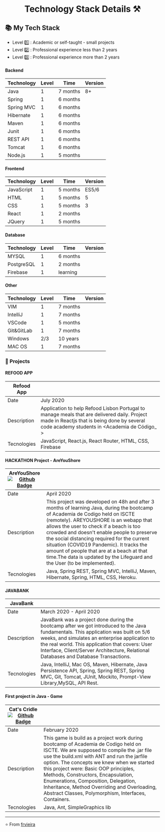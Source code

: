 <p align="center">
  <h1 align="center">  Technology Stack Details ⚒</h1>
</p>

## 📚 My Tech Stack 

- Level  1️⃣ : Academic or self-taught - small projects
- Level  2️⃣ : Professional experience less than 2 years
- Level  3️⃣ : Professional experience more than 2 years 

#### Backend

| Technology | Level | Time     | Version |
|------------|-------|----------|---------|
| Java       | 1     | 7 months | 8+      |
| Spring     | 1     | 6 months |         |
| Spring MVC | 1     | 6 months |         |
| Hibernate  | 1     | 6 months |         |
| Maven      | 1     | 6 months |         |
| Junit      | 1     | 6 months |         |
| REST API   | 1     | 6 months |         |
| Tomcat     | 1     | 6 months |         |
| Node.js    | 1     | 5 months |         |



#### Frontend

| Technology | Level | Time     | Version |
|------------|-------|----------|---------|
| JavaScript | 1     | 5 months | ES5/6   |
| HTML       | 1     | 5 months | 5       |
| CSS        | 1     | 5 months | 3       |
| React      | 1     | 2 months |         |
| JQuery     | 1     | 5 months |         |


#### Database

| Technology | Level | Time     | Version |
|------------|-------|----------|---------|
| MYSQL      | 1     | 6 months |         |
| PostgreSQL | 1     | 2 months |         |
| Firebase   | 1     | learning |         |



#### Other

| Technology | Level | Time     | Version |
|------------|-------|----------|---------|
| VIM        | 1     | 7 months |         |
| IntelliJ   | 1     | 7 months |         |
| VSCode     | 1     | 5 months |         |
| Git&GitLab | 1     | 7 months |         |
| Windows    | 2/3   | 10 years |         |
| MAC OS     | 1     | 7 months |         |


### 📌 Projects

#### REFOOD APP

| Refood App  | |
|---------------------------|-----------------------------------------------------|
| Date |   July 2020                                                              |
| Description | Application to help Refood Lisbon Portugal to manage meals that are delivered daily. Project made in Reactjs that is being done by several code academy students in <Academia de Código_ >                                                               |
| Tecnologies | JavaScript, React.js, React Router, HTML, CSS, Firebase                            |

#### HACKATHON Project - AreYouShore

| AreYouShore  [![Github Badge](https://img.shields.io/badge/-Github-000?style=flat-square&logo=Github&logoColor=white&link=https://github.com/frvieira/hackathon)](https://github.com/frvieira/hackathon) | |
|---------------------------|-----------------------------------------------------|
| Date |   April 2020                                                             |
| Description |   This project was developed on 48h and after 3 months of learning Java, during the bootcamp of Academia de Codigo held on ISCTE (remotely). AREYOUSHORE is an webapp that allows the user to check if a beach is too crowded  and doesn't enable people to preserve the social distancing required for the current situation  (COVID19 Pandemic). It tracks the amount of people that are at a beach at that time.The data is updated by the Lifeguard and the User (to be implemented). |
| Tecnologies | Java, Spring REST, Spring MVC, IntelliJ, Maven, Hibernate, Spring, HTML, CSS, Heroku.                           |

#### JAVABANK 


| JavaBank | |
|---------------------------|-----------------------------------------------------|
| Date |   March 2020 - April 2020                                                             |
| Description |JavaBank was a project done during the bootcamp after we got introduced to the Java fundamentals. This application was built on 5/6 weeks, and simulates an enterprise application to the real world. This application that covers: User Interface, Client/Server Architecture, Relational Databases and Database Transactions.                                                                   |
| Tecnologies | Java, IntelliJ, Mac OS, Maven, Hibernate, Java Persistence API, Spring, Spring REST, Spring MVC, Git, Tomcat, JUnit, Mockito, Prompt-View Library,MySQL, API Rest.                          |

#### First project in Java - Game 


| Cat's Cridle [![Github Badge](https://img.shields.io/badge/-Github-000?style=flat-square&logo=Github&logoColor=white&link=https://github.com/umeshwar101010/TeamCarter)](https://github.com/umeshwar101010/TeamCarter) | |
|---------------------------|-----------------------------------------------------|
| Date                      |   February 2020|
| Description |This game is build as a project work during bootcamp of Academia de Codigo held on ISCTE. We are supposed to compile the .jar file use the build.xml with ANT and run the jarfile option. The concepts we knew when we started this project were: Basic OOP principles, Methods, Constructors, Encapsulation, Enumerations, Composition, Delegation, Inheritance, Method Overriding and Overloading, Abstract Classes, Polymorphism, Interfaces, Containers.|
| Tecnologies | Java, Ant, SimpleGraphics lib|

---

⭐️ From [frvieira](https://github.com/frvieira)